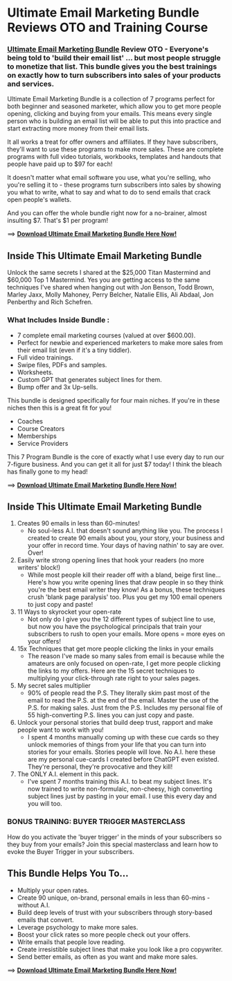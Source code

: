 # Ultimate Email Marketing Bundle Reviews OTO and Training Course

### [Ultimate Email Marketing Bundle](https://jvupsell.com/2025/02/ultimate-email-marketing-bundle-reviews-oto/) Review OTO - Everyone's being told to 'build their email list' ... but most people struggle to monetize that list. This bundle gives you the best trainings on exactly how to turn subscribers into sales of your products and services.

Ultimate Email Marketing Bundle is a collection of 7 programs perfect for both beginner and seasoned marketer, which allow you to get more people opening, clicking and buying from your emails.
This means every single person who is building an email list will be able to put this into practice and start extracting more money from their email lists.

It all works a treat for offer owners and affiliates. If they have subscribers, they'll want to use these programs to make more sales.
These are complete programs with full video tutorials, workbooks, templates and handouts that people have paid up to $97 for each!

It doesn't matter what email software you use, what you're selling, who you're selling it to - these programs turn subscribers into sales by showing you what to write, what to say and what to do to send emails that crack open people's wallets.

And you can offer the whole bundle right now for a no-brainer, almost insulting $7.
That's $1 per program!

==> [**Download Ultimate Email Marketing Bundle Here Now!**](https://warriorplus.com/o2/a/chfxyzm/0)

## Inside This Ultimate Email Marketing Bundle
Unlock the same secrets I shared at the $25,000 Titan Mastermind and $60,000 Top 1 Mastermind. Yes you are getting access to the same techniques I've shared when hanging out with Jon Benson, Todd Brown, Marley Jaxx, Molly Mahoney, Perry Belcher, Natalie Ellis, Ali Abdaal, Jon Penberthy and Rich Schefren.

### What Includes Inside Bundle :
- 7 complete email marketing courses (valued at over $600.00).
- Perfect for newbie and experienced marketers to make more sales from their email list (even if it's a tiny tiddler).
- Full video trainings.
- Swipe files, PDFs and samples.
- Worksheets.
- Custom GPT that generates subject lines for them.
- Bump offer and 3x Up-sells.

This bundle is designed specifically for four main niches. If you're in these niches then this is a great fit for you!
- Coaches
- Course Creators
- Memberships
- Service Providers

This 7 Program Bundle is the core of exactly what I use every day to run our 7-figure business.
And you can get it all for just $7 today! I think the bleach has finally gone to my head!

==> [**Download Ultimate Email Marketing Bundle Here Now!**](https://warriorplus.com/o2/a/chfxyzm/0)

## Inside This Ultimate Email Marketing Bundle

1. Creates 90 emails in less than 60-minutes!
   - No soul-less A.I. that doesn't sound anything like you. The process I created to create 90 emails about you, your story, your business and your offer in record time. Your days of having nathin' to say are over. Over!
2. Easily write strong opening lines that hook your readers (no more writers' block!)
   - While most people kill their reader off with a bland, beige first line... Here's how you write opening lines that draw people in so they think you're the best email writer they know! As a bonus, these techniques crush 'blank page paralysis' too. Plus you get my 100 email openers to just copy and paste!
3. 11 Ways to skyrocket your open-rate
   - Not only do I give you the 12 different types of subject line to use, but now you have the psychological principals that train your subscribers to rush to open your emails. More opens = more eyes on your offers!
5. 15x Techniques that get more people clicking the links in your emails
   - The reason I've made so many sales from email is because while the amateurs are only focused on open-rate, I get more people clicking the links to my offers. Here are the 15 secret techniques to multiplying your click-through rate right to your sales pages.
6. My secret sales multiplier
   - 90% of people read the P.S. They literally skim past most of the email to read the P.S. at the end of the email. Master the use of the P.S. for making sales. Just from the P.S. Includes my personal file of 55 high-converting P.S. lines you can just copy and paste.
7. Unlock your personal stories that build deep trust, rapport and make people want to work with you!
   - I spent 4 months manually coming up with these cue cards so they unlock memories of things from your life that you can turn into stories for your emails. Stories people will love. No A.I. here these are my personal cue-cards I created before ChatGPT even existed. They're personal, they're provocative and they kill!
8. The ONLY A.I. element in this pack.
   - I've spent 7 months training this A.I. to beat my subject lines. It's now trained to write non-formulaic, non-cheesy, high converting subject lines just by pasting in your email. I use this every day and you will too.
### BONUS TRAINING: BUYER TRIGGER MASTERCLASS
How do you activate the 'buyer trigger' in the minds of your subscribers so they buy from your emails? Join this special masterclass and learn how to evoke the Buyer Trigger in your subscribers.

## This Bundle Helps You To...

- Multiply your open rates.
- Create 90 unique, on-brand, personal emails in less than 60-mins - without A.I.
- Build deep levels of trust with your subscribers through story-based emails that convert.
- Leverage psychology to make more sales.
- Boost your click rates so more people check out your offers.
- Write emails that people love reading.
- Create irresistible subject lines that make you look like a pro copywriter.
- Send better emails, as often as you want and make more sales.

==> [**Download Ultimate Email Marketing Bundle Here Now!**](https://warriorplus.com/o2/a/chfxyzm/0)








